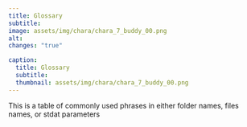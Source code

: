 ```yaml
---
title: Glossary
subtitle: 
image: assets/img/chara/chara_7_buddy_00.png
alt: 
changes: "true"

caption:
  title: Glossary
  subtitle: 
  thumbnail: assets/img/chara/chara_7_buddy_00.png
---
```


This is a table of commonly used phrases in either folder names, files names, or stdat parameters
